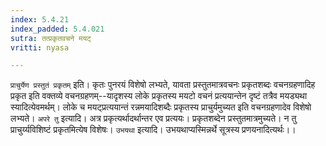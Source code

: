 ```yaml
---
index: 5.4.21
index_padded: 5.4.021
sutra: तत्प्रकृतवचने मयट्
vritti: nyasa

---
```

`प्राचुर्येण प्रस्तुतं प्रकृतम्` इति। कृतः पुनरयं विशेषो लभ्यते, यावता प्रस्तुतमात्रवचनः प्रकृतशब्दः वचनग्रहणादिह प्रकृत इति वक्तव्ये वचनग्रहणम्--यादृशस्य लोके प्रकृतस्य मयटो वचनं प्रत्ययान्तेन दृष्टं तत्रैव मयड्यथा स्यादित्येवमर्थम्। लोके च मयट्प्रत्ययान्तं रन्नमयादिशब्दैः प्रकृतस्य प्राचुर्यमुच्यत इति वचनग्रहणादेव विशेषो लभ्यते।
`अपरे तु` इत्यादि। अत्र प्रकृत्यर्थादर्थान्तर एव प्रत्ययः। प्रकृतशब्देन प्रस्तुतमात्रमुच्यते। न तु प्राचुर्य्यविशिष्टं प्रकृतमित्येष विशेषः।
`उभयथा` इत्यादि। उभयथाप्यस्मिन्नर्थे सूत्रस्य प्रणयनादित्यर्थः।।
